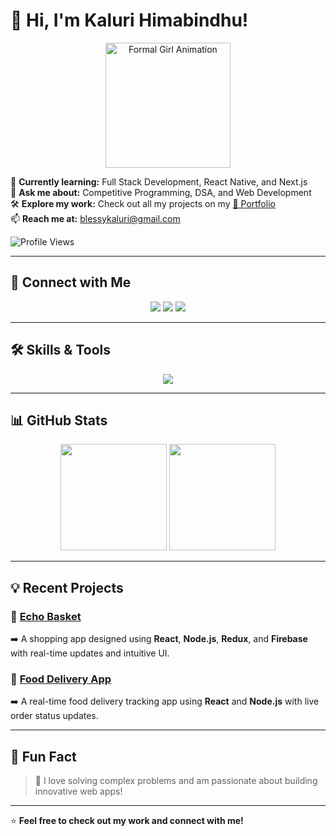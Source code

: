 
# 👋 Hi, I'm **Kaluri Himabindhu**!  
<div align="center">  
<img src="https://media.giphy.com/media/26AHONQ79FdWZhAI0/giphy.gif" width="200px" alt="Formal Girl Animation">  
</div>  


🌱 **Currently learning:** Full Stack Development, React Native, and Next.js  
💬 **Ask me about:** Competitive Programming, DSA, and Web Development  
🛠️ **Explore my work:** Check out all my projects on my [📂 Portfolio](https://react-portfolio-framer-motion-ivory.vercel.app/)  
📫 **Reach me at:** blessykaluri@gmail.com  

![Profile Views](https://komarev.com/ghpvc/?username=Hiomio&color=blue&style=flat)  

---

## 🚀 **Connect with Me**  
<p align="center">  
<a href="https://linkedin.com/in/kaluri-himabindhu-9378b927a" target="_blank"><img src="https://img.shields.io/badge/-LinkedIn-blue?style=flat&logo=linkedin"></a>  
<a href="https://github.com/Hiomio" target="_blank"><img src="https://img.shields.io/badge/-GitHub-black?style=flat&logo=github"></a>  
<a href="https://react-portfolio-framer-motion-ivory.vercel.app/" target="_blank"><img src="https://img.shields.io/badge/-Portfolio-green?style=flat&logo=google-chrome"></a>
</p>  

---

## 🛠️ **Skills & Tools**  
<p align="center">  
<img src="https://skillicons.dev/icons?i=c,cpp,js,html,css,react,nextjs,threejs,nodejs,express,mongodb,mysql,redux,tailwind,git,postman,vscode" />  
</p>  

---

## 📊 **GitHub Stats**  
<div align="center">  
<img height="170em" src="https://github-readme-stats.vercel.app/api?username=Hiomio&show_icons=true&theme=radical&count_private=true" />  
<img height="170em" src="https://github-readme-stats.vercel.app/api/top-langs/?username=Hiomio&layout=compact&theme=radical" />  
</div>  

---

## 💡 **Recent Projects**  
### 🌟 [Echo Basket](https://github.com/Hiomio/echo-basket)  
➡️ A shopping app designed using **React**, **Node.js**, **Redux**, and **Firebase** with real-time updates and intuitive UI.  

### 🌟 [Food Delivery App](https://github.com/Hiomio/food-delivery-app)  
➡️ A real-time food delivery tracking app using **React** and **Node.js** with live order status updates.  

---

## 🎯 **Fun Fact**  
> 🚀 I love solving complex problems and am passionate about building innovative web apps!  

---

⭐️ **Feel free to check out my work and connect with me!**  

